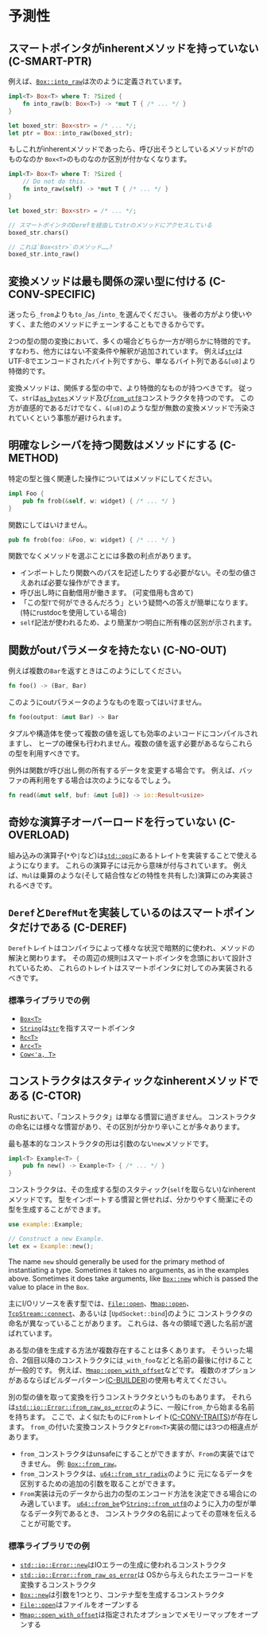 # 予測性


<a id="c-smart-ptr"></a>
## スマートポインタがinherentメソッドを持っていない (C-SMART-PTR)

例えば、[`Box::into_raw`]は次のように定義されています。

[`Box::into_raw`]: https://doc.rust-lang.org/std/boxed/struct.Box.html#method.into_raw

```rust
impl<T> Box<T> where T: ?Sized {
    fn into_raw(b: Box<T>) -> *mut T { /* ... */ }
}

let boxed_str: Box<str> = /* ... */;
let ptr = Box::into_raw(boxed_str);
```

もしこれがinherentメソッドであったら、呼び出そうとしているメソッドが`T`のものなのか
`Box<T>`のものなのか区別が付かなくなります。

```rust
impl<T> Box<T> where T: ?Sized {
    // Do not do this.
    fn into_raw(self) -> *mut T { /* ... */ }
}

let boxed_str: Box<str> = /* ... */;

// スマートポインタのDerefを経由してstrのメソッドにアクセスしている
boxed_str.chars()

// これは`Box<str>`のメソッド……?
boxed_str.into_raw()
```


<a id="c-conv-specific"></a>
## 変換メソッドは最も関係の深い型に付ける (C-CONV-SPECIFIC)

迷ったら`_from`よりも`to_`/`as_`/`into_`を選んでください。
後者の方がより使いやすく、また他のメソッドにチェーンすることもできるからです。

2つの型の間の変換において、多くの場合どちらか一方が明らかに特徴的です。
すなわち、他方にはない不変条件や解釈が追加されています。
例えば[`str`]はUTF-8でエンコードされたバイト列ですから、単なるバイト列である`&[u8]`より特徴的です。

[`str`]: https://doc.rust-lang.org/std/primitive.str.html

変換メソッドは、関係する型の中で、より特徴的なものが持つべきです。
従って、`str`は[`as_bytes`]メソッド及び[`from_utf8`]コンストラクタを持つのです。
この方が直感的であるだけでなく、`&[u8]`のような型が無数の変換メソッドで汚染されていくという事態が避けられます。

[`as_bytes`]: https://doc.rust-lang.org/std/primitive.str.html#method.as_bytes
[`from_utf8`]: https://doc.rust-lang.org/std/str/fn.from_utf8.html


<a id="c-method"></a>
## 明確なレシーバを持つ関数はメソッドにする (C-METHOD)

特定の型と強く関連した操作についてはメソッドにしてください。

```rust
impl Foo {
    pub fn frob(&self, w: widget) { /* ... */ }
}
```

関数にしてはいけません。

```rust
pub fn frob(foo: &Foo, w: widget) { /* ... */ }
```


関数でなくメソッドを選ぶことには多数の利点があります。

* インポートしたり関数へのパスを記述したりする必要がない。その型の値さえあれば必要な操作ができます。
* 呼び出し時に自動借用が働きます。 (可変借用も含めて)
* 「この型`T`で何ができるんだろう」という疑問への答えが簡単になります。 (特にrustdocを使用している場合)
* `self`記法が使われるため、より簡潔かつ明白に所有権の区別が示されます。


<a id="c-no-out"></a>
## 関数がoutパラメータを持たない (C-NO-OUT)

例えば複数の`Bar`を返すときはこのようにしてください。

```rust
fn foo() -> (Bar, Bar)
```

このようにoutパラメータのようなものを取ってはいけません。

```rust
fn foo(output: &mut Bar) -> Bar
```

タプルや構造体を使って複数の値を返しても効率のよいコードにコンパイルされますし、
ヒープの確保も行われません。複数の値を返す必要があるならこれらの型を利用すべきです。

例外は関数が呼び出し側の所有するデータを変更する場合です。
例えば、バッファの再利用をする場合は次のようになるでしょう。

```rust
fn read(&mut self, buf: &mut [u8]) -> io::Result<usize>
```


<a id="c-overload"></a>
## 奇妙な演算子オーバーロードを行っていない (C-OVERLOAD)

組み込みの演算子(`*`や`|`など)は[`std::ops`]にあるトレイトを実装することで使えるようになります。
これらの演算子には元から意味が付与されています。
例えば、`Mul`は乗算のような(そして結合性などの特性を共有した)演算にのみ実装されるべきです。

[`std::ops`]: https://doc.rust-lang.org/std/ops/index.html#traits


<a id="c-deref"></a>
## `Deref`と`DerefMut`を実装しているのはスマートポインタだけである (C-DEREF)

`Deref`トレイトはコンパイラによって様々な状況で暗黙的に使われ、メソッドの解決と関わります。
その周辺の規則はスマートポインタを念頭において設計されているため、
これらのトレイトはスマートポインタに対してのみ実装されるべきです。

### 標準ライブラリでの例

- [`Box<T>`](https://doc.rust-lang.org/std/boxed/struct.Box.html)
- [`String`](https://doc.rust-lang.org/std/string/struct.String.html)は[`str`](https://doc.rust-lang.org/std/primitive.str.html)を指すスマートポインタ
- [`Rc<T>`](https://doc.rust-lang.org/std/rc/struct.Rc.html)
- [`Arc<T>`](https://doc.rust-lang.org/std/sync/struct.Arc.html)
- [`Cow<'a, T>`](https://doc.rust-lang.org/std/borrow/enum.Cow.html)


<a id="c-ctor"></a>
## コンストラクタはスタティックなinherentメソッドである (C-CTOR)

Rustにおいて、「コンストラクタ」は単なる慣習に過ぎません。
コンストラクタの命名には様々な慣習があり、その区別が分かり辛いことが多々あります。

最も基本的なコンストラクタの形は引数のない`new`メソッドです。

```rust
impl<T> Example<T> {
    pub fn new() -> Example<T> { /* ... */ }
}
```

コンストラクタは、その生成する型のスタティック(`self`を取らない)なinherentメソッドです。
型をインポートする慣習と併せれば、分かりやすく簡潔にその型を生成することができます。

```rust
use example::Example;

// Construct a new Example.
let ex = Example::new();
```

The name `new` should generally be used for the primary method of instantiating
a type. Sometimes it takes no arguments, as in the examples above. Sometimes it
does take arguments, like [`Box::new`] which is passed the value to place in the
`Box`.

主にI/Oリソースを表す型では、[`File::open`]、[`Mmap::open`]、
[`TcpStream::connect`]、あるいは [`UpdSocket::bind`]のように
コンストラクタの命名が異なっていることがあります。
これらは、各々の領域で適した名前が選ばれています。

ある型の値を生成する方法が複数存在することは多くあります。
そういった場合、2個目以降のコンストラクタには`_with_foo`などと名前の最後に付けることが一般的です。
例えば、[`Mmap::open_with_offset`]などです。
複数のオプションがあるならばビルダーパターン([C-BUILDER])の使用も考えてください。

別の型の値を取って変換を行うコンストラクタというものもあります。
それらは[`std::io::Error::from_raw_os_error`]のように、一般に`from_`から始まる名前を持ちます。
ここで、よく似たものに`From`トレイト([C-CONV-TRAITS])が存在します。
`from_`の付いた変換コンストラクタと`From<T>`実装の間には3つの相違点があります。

- `from_`コンストラクタはunsafeにすることができますが、`From`の実装ではできません。
  例: [`Box::from_raw`]。
- `from_`コンストラクタは、[`u64::from_str_radix`]のように
  元になるデータを区別するための追加の引数を取ることができます。
- `From`実装は元のデータから出力の型のエンコード方法を決定できる場合にのみ適しています。
  [`u64::from_be`]や[`String::from_utf8`]のように入力の型が単なるデータ列であるとき、
  コンストラクタの名前によってその意味を伝えることが可能です。

[`Box::from_raw`]: https://doc.rust-lang.org/std/boxed/struct.Box.html#method.from_raw
[`u64::from_str_radix`]: https://doc.rust-lang.org/std/primitive.u64.html#method.from_str_radix
[`u64::from_be`]: https://doc.rust-lang.org/std/primitive.u64.html#method.from_be
[`String::from_utf8`]: https://doc.rust-lang.org/std/string/struct.String.html#method.from_utf8

[C-BUILDER]: type-safety.html#c-builder
[C-CONV-TRAITS]: interoperability.html#c-conv-traits

### 標準ライブラリでの例

- [`std::io::Error::new`]はIOエラーの生成に使われるコンストラクタ
- [`std::io::Error::from_raw_os_error`]は
  OSから与えられたエラーコードを変換するコンストラクタ
- [`Box::new`]は引数を1つとり、コンテナ型を生成するコンストラクタ
- [`File::open`]はファイルをオープンする
- [`Mmap::open_with_offset`]は指定されたオプションでメモリーマップをオープンする

[`File::open`]: https://doc.rust-lang.org/stable/std/fs/struct.File.html#method.open
[`Mmap::open`]: https://docs.rs/memmap/0.5.2/memmap/struct.Mmap.html#method.open
[`Mmap::open_with_offset`]: https://docs.rs/memmap/0.5.2/memmap/struct.Mmap.html#method.open_with_offset
[`TcpStream::connect`]: https://doc.rust-lang.org/stable/std/net/struct.TcpStream.html#method.connect
[`UdpSocket::bind`]: https://doc.rust-lang.org/stable/std/net/struct.UdpSocket.html#method.bind
[`std::io::Error::new`]: https://doc.rust-lang.org/std/io/struct.Error.html#method.new
[`std::io::Error::from_raw_os_error`]: https://doc.rust-lang.org/std/io/struct.Error.html#method.from_raw_os_error
[`Box::new`]: https://doc.rust-lang.org/stable/std/boxed/struct.Box.html#method.new

